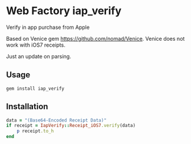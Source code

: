 Web Factory iap_verify
===========

Verify in app purchase from Apple

Based on Venice gem https://github.com/nomad/Venice. Venice does not work with iOS7 receipts.

Just an update on parsing. 

## Usage
    gem install iap_verify

## Installation

```ruby
data = "(Base64-Encoded Receipt Data)"
if receipt = IapVerify::Receipt_iOS7.verify(data)
    p receipt.to_h
end
```


